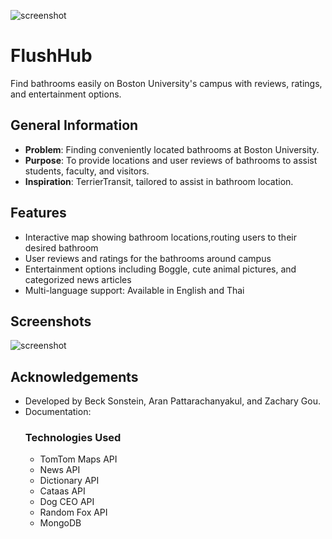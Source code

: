 ![screenshot](./img/fhbu_logo.png)
# FlushHub

Find bathrooms easily on Boston University's campus with reviews, ratings, and entertainment options.

## General Information
- **Problem**: Finding conveniently located bathrooms at Boston University.
- **Purpose**: To provide locations and user reviews of bathrooms to assist students, faculty, and visitors.
- **Inspiration**: TerrierTransit, tailored to assist in bathroom location.


## Features
- Interactive map showing bathroom locations,routing users to their desired bathroom
- User reviews and ratings for the bathrooms around campus
- Entertainment options including Boggle, cute animal pictures, and categorized news articles
- Multi-language support: Available in English and Thai

## Screenshots
![screenshot](./img/screenshot.png)

## Acknowledgements
- Developed by Beck Sonstein, Aran Pattarachanyakul, and Zachary Gou.
- Documentation: 
  ### Technologies Used
  - TomTom Maps API
  - News API
  - Dictionary API
  - Cataas API
  - Dog CEO API
  - Random Fox API
  - MongoDB 


